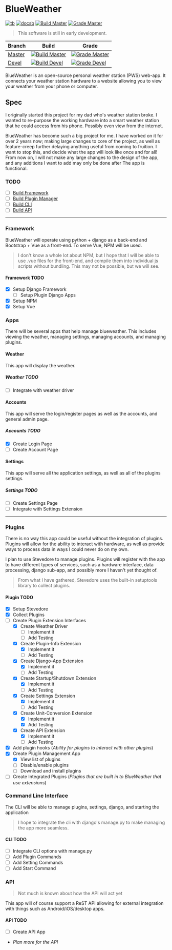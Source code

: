 # BlueWeather

[![tb]][Trello]
[![docsb]][docs]
[![Build Master]][bd]
[![Grade Master]][gm]

> This software is still in early development.

| Branch   | Build                 | Grade                 |
|----------|-----------------------|-----------------------|
| [Master] | [![Build Master]][bd] | [![Grade Master]][gm] |
| [Devel]  | [![Build Devel]][bd]  | [![Grade Devel]][gp] |

BlueWeather is an open-source personal weather station (PWS) web-app. It
connects your weather station hardware to a website allowing you to view
your weather from your phone or computer.

## Spec

I originally started this project for my dad who's weather station broke. I
wanted to re-purpose the working hardware into a smart weather station that he
could access from his phone. Possibly even view from the internet.

BlueWeather has become such a big project for me. I have worked on it for over
2 years now; making large changes to core of the project, as well as
feature-creep further delaying anything useful from coming to fruition. I want
to stop this, and decide what the app will look like once and for all! From now
on, I will not make any large changes to the design of the app, and any
additions I want to add may only be done after The app is functional.

### TODO

* [ ] [Build Framework](#Framework)
* [ ] [Build Plugin Manager](#Plugins)
* [ ] [Build CLI](#Command-Line-Interface)
* [ ] [Build API](#API)

---

### Framework

BlueWeather will operate using python + django as a back-end and Bootstrap + Vue
as a front-end. To serve Vue, NPM will be used.

> I don't know a whole lot about NPM, but I hope that I will be able to use
> .vue files for the front-end, and compile them into individual js scripts
> without bundling. This may not be possible, but we will see.

#### Framework TODO

* [X] Setup Django Framework
  * [ ] Setup Plugin Django Apps
* [X] Setup NPM
* [X] Setup Vue

### Apps

There will be several apps that help manage blueweather. This includes viewing
the weather, managing settings, managing accounts, and managing plugins.

#### Weather

This app will display the weather.

##### Weather TODO

* [ ] Integrate with weather driver

#### Accounts

This app will serve the login/register pages as well as the accounts, and
general admin page.

##### Accounts TODO

* [X] Create Login Page
* [ ] Create Account Page

#### Settings

This app will serve all the application settings, as well as all of the
plugins settings.

##### Settings TODO

* [ ] Create Settings Page
* [ ] Integrate with Settings Extension

---

### Plugins

There is no way this app could be useful without the integration of plugins.
Plugins will allow for the ability to interact with hardware, as well as
provide ways to process data in ways I could never do on my own.

I plan to use Stevedore to manage plugins. Plugins will register with the app
to have different types of services, such as a hardware interface, data
processing, django sub-app, and possibly more I haven't yet thought of.

> From what I have gathered, Stevedore uses the built-in setuptools library to
> collect plugins.

#### Plugin TODO

* [X] Setup Stevedore
* [X] Collect Plugins
* [ ] Create Plugin Extension Interfaces
  * [X] Create Weather Driver
    * [ ] Implement it
    * [ ] Add Testing
  * [X] Create Plugin-Info Extension
    * [X] Implement it
    * [ ] Add Testing
  * [X] Create Django-App Extension
    * [X] Implement it
    * [ ] Add Testing
  * [X] Create Startup/Shutdown Extension
    * [X] Implement it
    * [ ] Add Testing
  * [X] Create Settings Extension
    * [X] Implement it
    * [ ] Add Testing
  * [X] Create Unit-Conversion Extension
    * [X] Implement it
    * [X] Add Testing
  * [X] Create API Extension
    * [X] Implement it
    * [ ] Add Testing
* [X] Add plugin hooks (_Ability for plugins to interact with other plugins_)
* [X] Create Plugin Management App
  * [X] View list of plugins
  * [ ] Disable/enable plugins
  * [ ] Download and install plugins
* [ ] Create Integrated Plugins (_Plugins that are built in to BlueWeather that
use extensions_)

### Command Line Interface

The CLI will be able to manage plugins, settings, django, and starting the
application

> I hope to integrate the cli with django's manage.py to make managing the app
> more seamless.

#### CLI TODO

* [ ] Integrate CLI options with manage.py
* [ ] Add Plugin Commands
* [ ] Add Setting Commands
* [ ] Add Start Command

### API

> Not much is known about how the API will act yet

This app will of course support a ReST API allowing for external integration
with things such as Android/iOS/desktop apps.

#### API TODO

* [ ] Create API App
* _Plan more for the API_

<!-- Badge Links -->

[Build Master]: https://github.drone.home.benscraft.info/api/badges/ttocsneb/BlueWeather/status.svg?ref=refs/heads/master
[Build Devel]: https://github.drone.home.benscraft.info/api/badges/ttocsneb/BlueWeather/status.svg?ref=refs/heads/devel
[bd]: https://github.drone.home.benscraft.info/ttocsneb/BlueWeather

[Grade Master]: https://www.codefactor.io/repository/github/ttocsneb/blueweather/badge
[gm]: https://www.codefactor.io/repository/github/ttocsneb/blueweather

[Grade devel]: https://www.codefactor.io/repository/github/ttocsneb/blueweather/badge/devel
[gp]: https://www.codefactor.io/repository/github/ttocsneb/blueweather/overview/devel

[Master]: https://github.com/ttocsneb/BlueWeather/
[Devel]: https://github.com/ttocsneb/BlueWeather/tree/devel

[Trello]: https://trello.com/b/fhguq1j3/blueweather
[tb]: https://img.shields.io/badge/Trello-View-blue

[docsb]: https://img.shields.io/readthedocs/blueweather
[docs]: https://blueweather.readthedocs.io